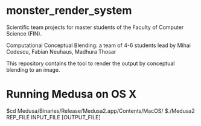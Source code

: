 monster_render_system
=====================

Scientific team projects for master students of the Faculty of Computer Science (FIN).

Computational Conceptual Blending: a team of 4-6 students lead by Mihai Codescu, Fabian Neuhaus, Madhura Thosar

This repository contains the tool to render the output by conceptual blending to an image. 


Running Medusa on OS X
=======================
$cd Medusa/Binaries/Release/Medusa2.app/Contents/MacOS/
$./Medusa2 REP_FILE INPUT_FILE [OUTPUT_FILE]
